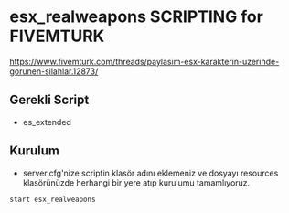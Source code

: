 # esx_realweapons SCRIPTING for FIVEMTURK

https://www.fivemturk.com/threads/paylasim-esx-karakterin-uzerinde-gorunen-silahlar.12873/

## Gerekli Script

- es_extended

## Kurulum

- server.cfg'nize scriptin klasör adını eklemeniz ve dosyayı resources klasörünüzde herhangi bir yere atıp kurulumu tamamlıyoruz.

```
start esx_realweapons
```
